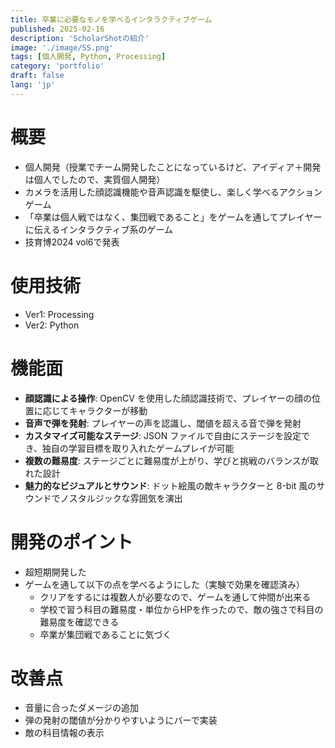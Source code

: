 ```yaml
---
title: 卒業に必要なモノを学べるインタラクティブゲーム
published: 2025-02-16
description: 'ScholarShotの紹介'
image: './image/SS.png'
tags: [個人開発, Python, Processing]
category: 'portfolio'
draft: false 
lang: 'jp'
---
```

# 概要
- 個人開発（授業でチーム開発したことになっているけど、アイディア＋開発は個人でしたので、実質個人開発）
- カメラを活用した顔認識機能や音声認識を駆使し、楽しく学べるアクションゲーム
- 「卒業は個人戦ではなく、集団戦であること」をゲームを通してプレイヤーに伝えるインタラクティブ系のゲーム
- 技育博2024 vol6で発表

# 使用技術
- Ver1: Processing
- Ver2: Python

# 機能面
- **顔認識による操作**: OpenCV を使用した顔認識技術で、プレイヤーの顔の位置に応じてキャラクターが移動
- **音声で弾を発射**: プレイヤーの声を認識し、閾値を超える音で弾を発射
- **カスタマイズ可能なステージ**: JSON ファイルで自由にステージを設定でき、独自の学習目標を取り入れたゲームプレイが可能
- **複数の難易度**: ステージごとに難易度が上がり、学びと挑戦のバランスが取れた設計
- **魅力的なビジュアルとサウンド**: ドット絵風の敵キャラクターと 8-bit 風のサウンドでノスタルジックな雰囲気を演出

# 開発のポイント
- 超短期開発した
- ゲームを通して以下の点を学べるようにした（実験で効果を確認済み）
  - クリアをするには複数人が必要なので、ゲームを通して仲間が出来る
  - 学校で習う科目の難易度・単位からHPを作ったので、敵の強さで科目の難易度を確認できる
  - 卒業が集団戦であることに気づく
  

# 改善点
- 音量に合ったダメージの追加
- 弾の発射の閾値が分かりやすいようにバーで実装
- 敵の科目情報の表示